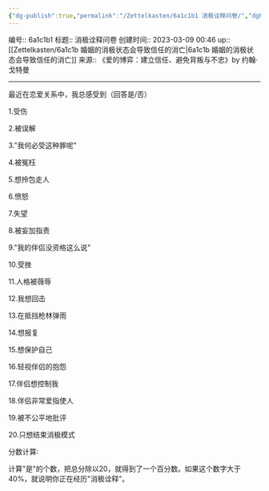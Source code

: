 ```yaml
---
{"dg-publish":true,"permalink":"/Zettelkasten/6a1c1b1 消极诠释问卷/","dgPassFrontmatter":true}
---
```


编号:: 6a1c1b1
标题:: 消极诠释问卷
创建时间:: 2023-03-09 00:46
up:: [[Zettelkasten/6a1c1b 婚姻的消极状态会导致信任的消亡\|6a1c1b 婚姻的消极状态会导致信任的消亡]]
来源:: 《爱的博弈：建立信任、避免背叛与不忠》by 约翰·戈特曼

---
最近在恋爱关系中，我总感受到（回答是/否）

1.受伤

2.被误解

3."我何必受这种罪呢"

4.被冤枉

5.想拎包走人

6.愤怒

7.失望

8.被妄加指责

9."我的伴侣没资格这么说"

10.受挫

11.人格被薇辱

12.我想回击

13.在抵挡枪林弹雨

14.想报复

15.想保护自己

16.轻视伴侣的抱怨

17.伴侣想控制我

18.伴侣非常爱指使人

19.被不公平地批评

20.只想结束消极模式

分数计算∶

计算"是"的个数，把总分除以20，就得到了一个百分数。如果这个数字大于40%，就说明你正在经历"消极诠释"。